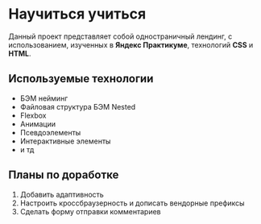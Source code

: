 # Научиться учиться

Данный проект представляет собой одностраничный лендинг, с использованием, изученных в **Яндекс Практикуме**,  технологий **CSS** и **HTML**.

## Используемые технологии 

- БЭМ нейминг
- Файловая структура БЭМ Nested
- Flexbox
- Анимации
- Псевдоэлементы
- Интерактивные элементы
- и тд

## Планы по доработке

 1. Добавить адаптивность
 2. Настроить кроссбраузерность и дописать вендорные префиксы
 3. Сделать форму отправки комментариев